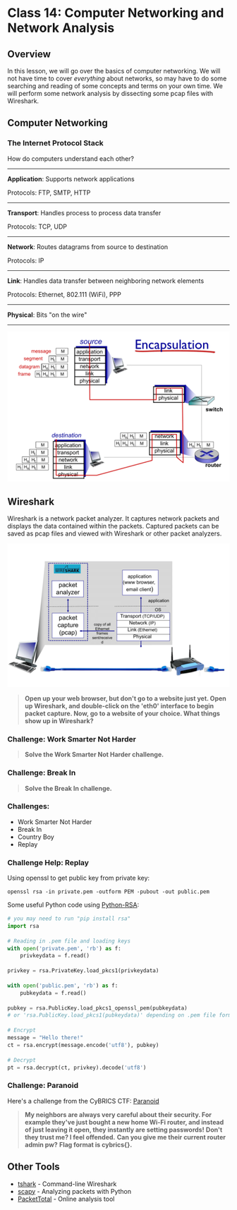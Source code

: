# Class 14: Computer Networking and Network Analysis

## Overview
In this lesson, we will go over the basics of computer networking. We will not have time to cover _everything_ about networks, so may have to do some searching and reading of some concepts and terms on your own time. We will perform some network analysis by dissecting some pcap files with Wireshark.

## Computer Networking
### The Internet Protocol Stack
How do computers understand each other?

---

**Application**: Supports network applications

Protocols: FTP, SMTP, HTTP

---

**Transport**: Handles process to process data transfer

Protocols: TCP, UDP

---

**Network**: Routes datagrams from source to destination

Protocols: IP

---

**Link**: Handles data transfer between neighboring network elements

Protocols: Ethernet, 802.111 (WiFi), PPP

---

**Physical**: Bits "on the wire"

---

![network-1](images/network-1.png)


## Wireshark
Wireshark is a network packet analyzer. It captures network packets and displays the data contained within the packets. Captured packets can be saved as pcap files and viewed with Wireshark or other packet analyzers.

![network-2](images/network-2.png)

>**Open up your web browser, but don't go to a website just yet. Open up Wireshark, and double-click on the 'eth0' interface to begin packet capture. Now, go to a website of your choice. What things show up in Wireshark?**

### Challenge: Work Smarter Not Harder
>**Solve the Work Smarter Not Harder challenge.**

### Challenge: Break In
>**Solve the Break In challenge.**

### Challenges:
* Work Smarter Not Harder
* Break In
* Country Boy
* Replay

### Challenge Help: Replay
Using openssl to get public key from private key:
```shell
openssl rsa -in private.pem -outform PEM -pubout -out public.pem
```

Some useful Python code using [Python-RSA](https://stuvel.eu/python-rsa-doc/usage.html):
```python
# you may need to run "pip install rsa"
import rsa

# Reading in .pem file and loading keys
with open('private.pem', 'rb') as f:
	privkeydata = f.read()

privkey = rsa.PrivateKey.load_pkcs1(privkeydata)

with open('public.pem', 'rb') as f:
	pubkeydata = f.read()

pubkey = rsa.PublicKey.load_pkcs1_openssl_pem(pubkeydata)
# or 'rsa.PublicKey.load_pkcs1(pubkeydata)' depending on .pem file format

# Encrypt
message = "Hello there!"
ct = rsa.encrypt(message.encode('utf8'), pubkey)

# Decrypt
pt = rsa.decrypt(ct, privkey).decode('utf8')
```

### Challenge: Paranoid
Here's a challenge from the CyBRICS CTF: [Paranoid](examples/paranoid)
>**My neighbors are always very careful about their security. For example they've just bought a new home Wi-Fi router, and instead of just leaving it open, they instantly are setting passwords!**
>**Don't they trust me? I feel offended.**
>**Can you give me their current router admin pw?**
>**Flag format is cybrics{}.**


## Other Tools
* [tshark](https://www.wireshark.org/docs/man-pages/tshark.html) - Command-line Wireshark
* [scapy](https://github.com/secdev/scapy) - Analyzing packets with Python
* [PacketTotal](https://www.packettotal.com/) - Online analysis tool
